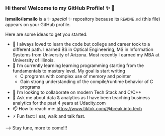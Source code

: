 ### Hi there! Welcome to my GitHub Profile! ✨ 👋


**ismailo/ismailo** is a ✨ _special_ ✨ repository because its `README.md` (this file) appears on your GitHub profile.

Here are some ideas to get you started:

- 🔭 I always loved to learn the code but college and career took to a different path. I earned BS in Optical Engineering, MS in Information Systems from University of Arizona. Most recently I earned my MBA at University of Illinois. 
- 🌱 I’m currently learning learning programming starting from the fundamentals to mastery level. My goal is start writing 
  - C programs with complex use of memory and pointer
  - Gain strong understanding of the compile/runtime behavior of C programs
- 👯 I’m looking to collaborate on modern Tech Stack and C/C++
- 💬 Ask me about data & analytics as I have been teaching business analytics for the past 4 years at Udacity.com 
- 📫 How to reach me: https://www.tiktok.com/@break.into.tech
- ⚡ Fun fact: I eat, walk and talk fast. 

--> Stay tune, more to come!!!
